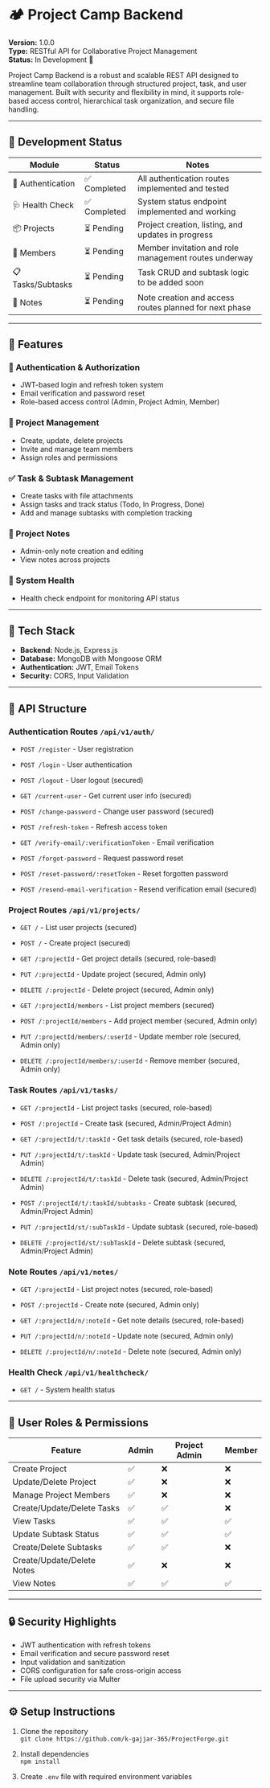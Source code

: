 # 🏕️ Project Camp Backend

**Version:** 1.0.0  
**Type:** RESTful API for Collaborative Project Management  
**Status:** In Development 🚧

Project Camp Backend is a robust and scalable REST API designed to streamline team collaboration through structured project, task, and user management. Built with security and flexibility in mind, it supports role-based access control, hierarchical task organization, and secure file handling.

---


## 🚧 Development Status

| Module            | Status       | Notes                                      |
|-------------------|--------------|--------------------------------------------|
| 🔐 Authentication | ✅ Completed | All authentication routes implemented and tested |
| 🩺 Health Check   | ✅ Completed | System status endpoint implemented and working |
| 📦 Projects       | ⏳ Pending    | Project creation, listing, and updates in progress |
| 👥 Members        | ⏳ Pending    | Member invitation and role management routes underway |
| 📋 Tasks/Subtasks | ⏳ Pending    | Task CRUD and subtask logic to be added soon |
| 📝 Notes          | ⏳ Pending    | Note creation and access routes planned for next phase |



---

## 🚀 Features

### 🔐 Authentication & Authorization
- JWT-based login and refresh token system
- Email verification and password reset
- Role-based access control (Admin, Project Admin, Member)

### 📁 Project Management
- Create, update, delete projects
- Invite and manage team members
- Assign roles and permissions

### ✅ Task & Subtask Management
- Create tasks with file attachments
- Assign tasks and track status (Todo, In Progress, Done)
- Add and manage subtasks with completion tracking

### 📝 Project Notes
- Admin-only note creation and editing
- View notes across projects

### 📡 System Health
- Health check endpoint for monitoring API status

---

## 🧰 Tech Stack

- **Backend:** Node.js, Express.js
- **Database:** MongoDB with Mongoose ORM
- **Authentication:** JWT, Email Tokens
- **Security:** CORS, Input Validation

---

## 📂 API Structure

### Authentication Routes `/api/v1/auth/`


- `POST /register` - User registration

- `POST /login` - User authentication
- `POST /logout` - User logout (secured)
- `GET /current-user` - Get current user info (secured)
- `POST /change-password` - Change user password (secured)
- `POST /refresh-token` - Refresh access token
- `GET /verify-email/:verificationToken` - Email verification
- `POST /forgot-password` - Request password reset
- `POST /reset-password/:resetToken` - Reset forgotten password
- `POST /resend-email-verification` - Resend verification email (secured)

### Project Routes `/api/v1/projects/`

- `GET /` - List user projects (secured)

- `POST /` - Create project (secured)
- `GET /:projectId` - Get project details (secured, role-based)
- `PUT /:projectId` - Update project (secured, Admin only)
- `DELETE /:projectId` - Delete project (secured, Admin only)
- `GET /:projectId/members` - List project members (secured)
- `POST /:projectId/members` - Add project member (secured, Admin only)
- `PUT /:projectId/members/:userId` - Update member role (secured, Admin only)
- `DELETE /:projectId/members/:userId` - Remove member (secured, Admin only)

### Task Routes `/api/v1/tasks/`

- `GET /:projectId` - List project tasks (secured, role-based)

- `POST /:projectId` - Create task (secured, Admin/Project Admin)
- `GET /:projectId/t/:taskId` - Get task details (secured, role-based)
- `PUT /:projectId/t/:taskId` - Update task (secured, Admin/Project Admin)
- `DELETE /:projectId/t/:taskId` - Delete task (secured, Admin/Project Admin)
- `POST /:projectId/t/:taskId/subtasks` - Create subtask (secured, Admin/Project Admin)
- `PUT /:projectId/st/:subTaskId` - Update subtask (secured, role-based)
- `DELETE /:projectId/st/:subTaskId` - Delete subtask (secured, Admin/Project Admin)

### Note Routes `/api/v1/notes/`
- `GET /:projectId` - List project notes (secured, role-based)

- `POST /:projectId` - Create note (secured, Admin only)
- `GET /:projectId/n/:noteId` - Get note details (secured, role-based)
- `PUT /:projectId/n/:noteId` - Update note (secured, Admin only)
- `DELETE /:projectId/n/:noteId` - Delete note (secured, Admin only)

### Health Check `/api/v1/healthcheck/`

- `GET /` - System health status

---

## 👥 User Roles & Permissions

| Feature                    | Admin | Project Admin | Member |
| -------------------------- | ----- | ------------- | ------ |
| Create Project             | ✅     | ❌             | ❌      |
| Update/Delete Project      | ✅     | ❌             | ❌      |
| Manage Project Members     | ✅     | ❌             | ❌      |
| Create/Update/Delete Tasks | ✅     | ✅             | ❌      |
| View Tasks                 | ✅     | ✅             | ✅      |
| Update Subtask Status      | ✅     | ✅             | ✅      |
| Create/Delete Subtasks     | ✅     | ✅             | ❌      |
| Create/Update/Delete Notes | ✅     | ❌             | ❌      |
| View Notes                 | ✅     | ✅             | ✅      |

---

## 🔒 Security Highlights

- JWT authentication with refresh tokens
- Email verification and secure password reset
- Input validation and sanitization
- CORS configuration for safe cross-origin access
- File upload security via Multer



---

## ⚙️ Setup Instructions

1. Clone the repository  
   `git clone https://github.com/k-gajjar-365/ProjectForge.git`

2. Install dependencies  
   `npm install`

3. Create `.env` file with required environment variables  
